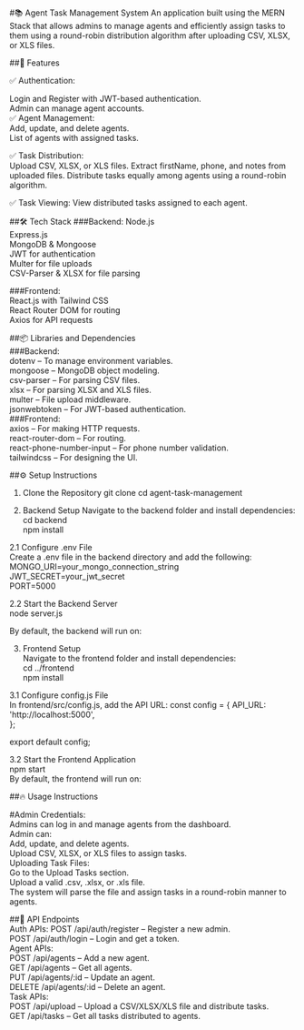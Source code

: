 #📚 Agent Task Management System
An application built using the MERN Stack that allows admins to manage agents and efficiently assign tasks to them using a round-robin distribution algorithm after uploading CSV, XLSX, or XLS files.

##🚀 Features  

✅ Authentication:  

Login and Register with JWT-based authentication.  
Admin can manage agent accounts.  
✅ Agent Management:  
Add, update, and delete agents.  
List of agents with assigned tasks.  

✅ Task Distribution:  
Upload CSV, XLSX, or XLS files.
Extract firstName, phone, and notes from uploaded files.
Distribute tasks equally among agents using a round-robin algorithm.

✅ Task Viewing:
View distributed tasks assigned to each agent.    
  
##🛠️ Tech Stack
###Backend:
Node.js     
Express.js    
MongoDB & Mongoose    
JWT for authentication   
Multer for file uploads    
CSV-Parser & XLSX for file parsing   

###Frontend:   
React.js with Tailwind CSS   
React Router DOM for routing   
Axios for API requests   

##📦 Libraries and Dependencies   
###Backend:   
dotenv – To manage environment variables.   
mongoose – MongoDB object modeling.    
csv-parser – For parsing CSV files.    
xlsx – For parsing XLSX and XLS files.    
multer – File upload middleware.   
jsonwebtoken – For JWT-based authentication.   
###Frontend:   
axios – For making HTTP requests.   
react-router-dom – For routing.    
react-phone-number-input – For phone number validation.    
tailwindcss – For designing the UI.   

##⚙️ Setup Instructions  

1. Clone the Repository
git clone [](https://github.com/SHIKHAR-Bajpai/agent-task-management.git)
cd agent-task-management

2. Backend Setup
Navigate to the backend folder and install dependencies:
cd backend   
npm install

2.1 Configure .env File   
Create a .env file in the backend directory and add the following:   
MONGO_URI=your_mongo_connection_string   
JWT_SECRET=your_jwt_secret   
PORT=5000    

2.2 Start the Backend Server   
node server.js    
    
By default, the backend will run on:   
[](http://localhost:5000)    
   
3. Frontend Setup    
Navigate to the frontend folder and install dependencies:    
cd ../frontend   
npm install

3.1 Configure config.js File   
In frontend/src/config.js, add the API URL:
const config = {
  API_URL: 'http://localhost:5000',  
};
  
export default config;   

3.2 Start the Frontend Application    
npm start   
By default, the frontend will run on:   
[](http://localhost:3000)   
    
##🔥 Usage Instructions   
   
#Admin Credentials:   
Admins can log in and manage agents from the dashboard.  
Admin can:   
Add, update, and delete agents.  
Upload CSV, XLSX, or XLS files to assign tasks.   
Uploading Task Files:   
Go to the Upload Tasks section.    
Upload a valid .csv, .xlsx, or .xls file.   
The system will parse the file and assign tasks in a round-robin manner to agents.    

##🧩 API Endpoints    
Auth APIs:
POST /api/auth/register – Register a new admin.  
POST /api/auth/login – Login and get a token.   
Agent APIs:   
POST /api/agents – Add a new agent.   
GET /api/agents – Get all agents.    
PUT /api/agents/:id – Update an agent.   
DELETE /api/agents/:id – Delete an agent.    
Task APIs:     
POST /api/upload – Upload a CSV/XLSX/XLS file and distribute tasks.   
GET /api/tasks – Get all tasks distributed to agents.   

